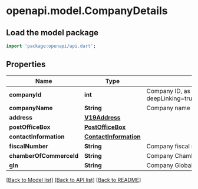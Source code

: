 # openapi.model.CompanyDetails

## Load the model package
```dart
import 'package:openapi/api.dart';
```

## Properties
Name | Type | Description | Notes
------------ | ------------- | ------------- | -------------
**companyId** | **int** | Company ID, as retrievable from <a href=\"?deepLinking=true#/Company/GetAllCompanies\">/api/Company</a> | [optional] 
**companyName** | **String** | Company name | [optional] 
**address** | [**V19Address**](V19Address.md) |  | [optional] 
**postOfficeBox** | [**PostOfficeBox**](PostOfficeBox.md) |  | [optional] 
**contactInformation** | [**ContactInformation**](ContactInformation.md) |  | [optional] 
**fiscalNumber** | **String** | Company fiscal number | [optional] 
**chamberOfCommerceId** | **String** | Company Chamber of Commerce Identification | [optional] 
**gln** | **String** | Company Global Location Number | [optional] 

[[Back to Model list]](../README.md#documentation-for-models) [[Back to API list]](../README.md#documentation-for-api-endpoints) [[Back to README]](../README.md)


